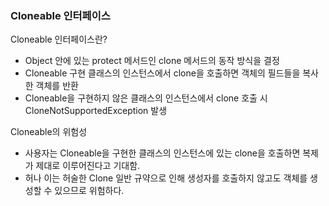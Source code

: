 ### Cloneable 인터페이스

Cloneable 인터페이스란?

- Object 안에 있는 protect 메서드인 clone 메서드의 동작 방식을 결정
- Cloneable 구현 클래스의 인스턴스에서 clone을 호출하면 객체의 필드들을 복사한 객체를 반환
- Cloneable을 구현하지 않은 클래스의 인스턴스에서 clone 호출 시 CloneNotSupportedException 발생

Cloneable의 위험성

- 사용자는 Cloneable을 구현한 클래스의 인스턴스에 있는 clone을 호출하면 복제가 제대로 이루어진다고 기대함.
- 허나 이는 허술한 Clone 일반 규약으로 인해 생성자를 호출하지 않고도 객체를 생성할 수 있으므로 위험하다.
